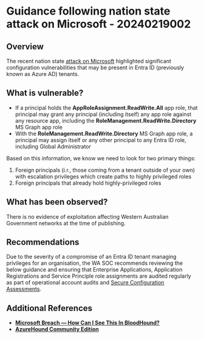 # Guidance following nation state attack on Microsoft - 20240219002

## Overview

The recent nation state [attack on Microsoft](https://www.microsoft.com/en-us/security/blog/2024/01/25/midnight-blizzard-guidance-for-responders-on-nation-state-attack/ "https://www.microsoft.com/en-us/security/blog/2024/01/25/midnight-blizzard-guidance-for-responders-on-nation-state-attack/") highlighted significant configuration vulnerabilities that may be present in Entra ID (previously known as Azure AD) tenants.

## What is vulnerable?

-   If a principal holds the **AppRoleAssignment.ReadWrite.All** app role, that principal may grant any principal (including itself) any app role against any resource app, including the **RoleManagement.ReadWrite.Directory** MS Graph app role
-   With the **RoleManagement.ReadWrite.Directory** MS Graph app role, a principal may assign itself or any other principal to any Entra ID role, including Global Administrator

Based on this information, we know we need to look for two primary things:

1.  Foreign principals (i.r., those coming from a tenant outside of your own) with escalation privileges which create paths to highly privileged roles
2.  Foreign principals that already hold highly-privileged roles

## What has been observed?

There is no evidence of exploitation affecting Western Australian Government networks at the time of publishing.

## Recommendations

 Due to the severity of a compromise of an Entra ID tenant managing privileges for an organisation, the WA SOC recommends reviewing the below guidance and ensuring that Enterprise Applications, Application Registrations and Service Principle role assignments are audited regularly as part of operational account audits and [Secure Configuration Assessments](https://soc.cyber.wa.gov.au/guidelines/secure-configuration/ "https://soc.cyber.wa.gov.au/guidelines/secure-configuration/").

## Additional References

- [**Microsoft Breach — How Can I See This In BloodHound?**](https://posts.specterops.io/microsoft-breach-how-can-i-see-this-in-bloodhound-33c92dca4c65)
- [**AzureHound Community Edition**](https://support.bloodhoundenterprise.io/hc/en-us/articles/17481394564251-AzureHound-Community-Edition)
